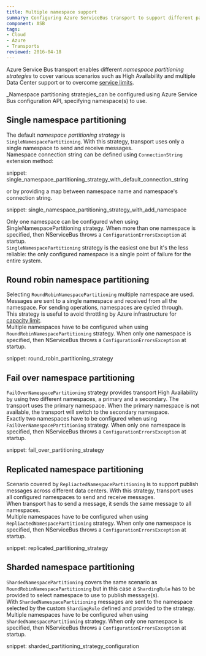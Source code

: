 ```yaml
---
title: Multiple namespace support
summary: Configuring Azure ServiceBus transport to support different partitioning strategies. 
component: ASB
tags:
- Cloud
- Azure
- Transports 
reviewed: 2016-04-18
---
```


Azure Service Bus transport enables different _namespace partitioning strategies_ to cover various scenarios such as High Availability and multiple Data Center support or to overcome [service limits](https://azure.microsoft.com/en-us/documentation/articles/service-bus-quotas/).  

_Namespace partitioning strategies_can be configured using Azure Service Bus configuration API, specifying namespace(s) to use.

## Single namespace partitioning

The default _namespace partitioning strategy_ is `SingleNamespacePartitioning`. With this strategy, transport uses only a single namespace to send and receive messages.  
Namespace connection string can be defined using `ConnectionString` extension method:

snippet: single_namespace_partitioning_strategy_with_default_connection_string

or by providing a map between namespace name and namespace's connection string.  

snippet: single_namespace_partitioning_strategy_with_add_namespace

Only one namespace can be configured when using SingleNamespacePartitioning strategy. When more than one namespace is specified, then NServiceBus throws a `ConfigurationErrorsException` at startup.   
`SingleNamespacePartitioning` strategy is the easiest one but it's the less reliable: the only configured namespace is a single point of failure for the entire system.

## Round robin namespace partitioning

Selecting `RoundRobinNamespacePartitioning` multiple namespace are used. Messages are sent to a single namespace and received from all the namespace. For sending operations, namespaces are cycled through.  
This strategy is useful to avoid throttling by Azure infrastructure for [capacity limit](https://azure.microsoft.com/en-us/documentation/articles/service-bus-quotas/).   
Multiple namespaces have to be configured when using `RoundRobinNamespacePartitioning` strategy. When only one namespace is specified, then NServiceBus throws a `ConfigurationErrorsException` at startup.
 
snippet: round_robin_partitioning_strategy

## Fail over namespace partitioning

`FailOverNamespacePartitioning` strategy provides transport High Availability by using two different namespaces, a primary and a secondary. The transport uses the primary namespace. When the primary namespace is not available, the transport will switch to the secondary namespace.   
Exactly two namespaces have to be configured when using `FailOverNamespacePartitioning` strategy. When only one namespace is specified, then NServiceBus throws a `ConfigurationErrorsException` at startup.

snippet: fail_over_partitioning_strategy 

## Replicated namespace partitioning

Scenario covered by `RepliactedNamespacePartitioning` is to support publish messages across different data centers. With this strategy, transport uses all configured namespaces to send and receive messages.  
When transport has to send a message, it sends the same message to all namespaces.   
Multiple namespaces have to be configured when using `RepliactedNamespacePartitioning` strategy. When only one namespace is specified, then NServiceBus throws a `ConfigurationErrorsException` at startup.

snippet: replicated_partitioning_strategy

## Sharded namespace partitioning

`ShardedNamespacePartitioning` covers the same scenario as `RoundRobinNamespacePartitioning` but in this case a `ShardingRule` has to be provided to select namespace to use to publish message(s).   
With `ShardedNamespacePartitioning` messages are sent to the namespace selected by the custom `ShardingRule` defined and provided to the strategy.   
Multiple namespaces have to be configured when using `ShardedNamespacePartitioning` strategy. When only one namespace is specified, then NServiceBus throws a `ConfigurationErrorsException` at startup.

snippet: sharded_partitioning_strategy_configuration